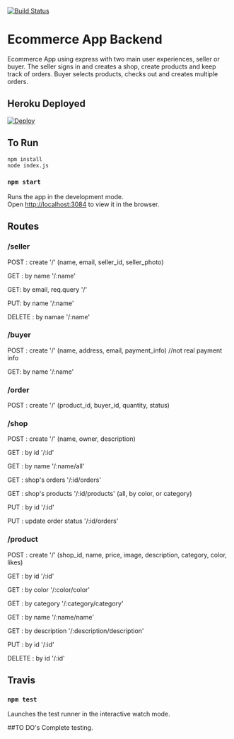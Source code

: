 [![Build Status](https://travis-ci.org/Eyiperez/Ecommerce-Portfolio-Backend.svg?branch=master)](https://travis-ci.org/Eyiperez/Ecommerce-Portfolio-Backend) 


# Ecommerce App Backend

Ecommerce App using express with two main user experiences, seller or buyer. The seller signs in and creates a shop, create products and keep track of orders. Buyer selects products, checks out and creates multiple orders.  

## Heroku Deployed

[![Deploy](https://www.herokucdn.com/deploy/button.svg)](https://my-ecommerce-ep.herokuapp.com/)

## To Run

```
npm install
node index.js
```
### `npm start`

Runs the app in the development mode.<br>
Open [http://localhost:3084](http://localhost:3084) to view it in the browser.

## Routes

### /seller

POST : create '/' (name, email, seller_id, seller_photo)

GET : by name '/:name'

GET: by email, req.query '/'

PUT: by name '/:name'

DELETE : by namae '/:name'

### /buyer
 
POST : create '/' (name, address, email, payment_info) //not real payment info

GET: by name '/:name'

### /order

POST : create '/' (product_id, buyer_id, quantity, status)

### /shop

POST : create '/' (name, owner, description)

GET : by id '/:id'

GET : by name '/:name/all'

GET : shop's orders '/:id/orders'

GET : shop's products '/:id/products' (all, by color, or category)

PUT : by id '/:id'

PUT : update order status '/:id/orders'

### /product

POST : create '/' (shop_id, name, price, image, description, category, color, likes)

GET : by id '/:id'

GET : by color '/:color/color'

GET  : by category '/:category/category'

GET : by name '/:name/name'

GET : by description '/:description/description'

PUT : by id '/:id'

DELETE : by id '/:id'


## Travis

### `npm test`

Launches the test runner in the interactive watch mode.

##TO DO's
Complete testing.


